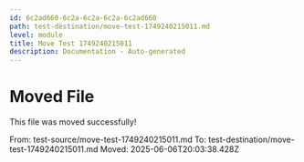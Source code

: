 ```yaml
---
id: 6c2ad660-6c2a-6c2a-6c2a-6c2ad660
path: test-destination/move-test-1749240215011.md
level: module
title: Move Test 1749240215011
description: Documentation - Auto-generated
---
```

# Moved File

This file was moved successfully!

From: test-source/move-test-1749240215011.md
To: test-destination/move-test-1749240215011.md
Moved: 2025-06-06T20:03:38.428Z